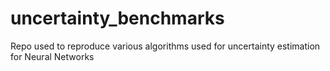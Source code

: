 # uncertainty_benchmarks
Repo used to reproduce various algorithms used for uncertainty estimation for Neural Networks
